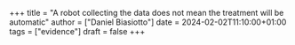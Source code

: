 +++
title = "A robot collecting the data does not mean the treatment will be automatic"
author = ["Daniel Biasiotto"]
date = 2024-02-02T11:10:00+01:00
tags = ["evidence"]
draft = false
+++
